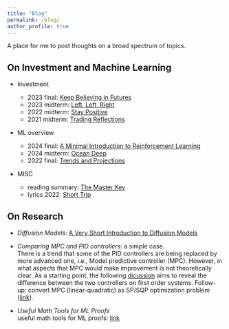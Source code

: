 ```yaml
---
title: "Blog"
permalink: /blog/
author_profile: true
---
```


A place for me to post thoughts on a broad spectrum of topics. 

On Investment and Machine Learning 
---------------
* Investment
  - 2023 final:   [Keep Believing in Futures](https://milanlx.github.io/files/blogs/trading_2023_final.pdf)
  - 2023 midterm: [Left, Left, Right](https://milanlx.github.io/files/blogs/trading_2023_midterm.pdf)
  - 2022 midterm: [Stay Positive](https://milanlx.github.io/files/trading_2022_thoughts.pdf)
  - 2021 midterm: [Trading Reflections](https://milanlx.github.io/files/trading_reflection.pdf)

* ML overview
  - 2024 final: [A Minimal Introduction to Reinforcement Learning](https://milanlx.github.io/files/blogs/rl_intro_2024.pdf)
  - 2024 midterm: [Ocean Deep](https://milanlx.github.io/files/blogs/ML_thoughts_2024.pdf)
  - 2022 final: [Trends and Projections](https://milanlx.github.io/files/blogs/ML_thoughts_2022.pdf)

* MISC
  - reading summary: [The Master Key](https://milanlx.github.io/files/blogs/the_master_key.pdf)
  - lyrics 2022: [Short Trip](https://milanlx.github.io/files/short_trip.pdf)
  

On Research
---------------

* *Diffusion Models*: [A Very Short Introduction to Diffusion Models](https://milanlx.github.io/files/blogs/diffusion.pdf)

* *Comparing MPC and PID controllers*: a simple case. \
There is a trend that some of the PID controllers are being replaced by more advanced one, i.e., Model predictive controller (MPC). However, in what aspects that MPC would make improvement is not theoretically clear. As a starting point, the following [dicussion](https://milanlx.github.io/files/LQR_PID.pdf) aims to reveal the difference between the two controllers on first order systems.  Follow-up: convert MPC (linear-quadratic) as SP/SQP optimization problem ([link](https://milanlx.github.io/files/mpc_to_qp_sqp.pdf)). 

* *Useful Math Tools for ML Proofs* \
useful math tools for ML proofs: [link](https://milanlx.github.io/files/math_tools.pdf)
